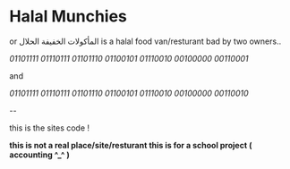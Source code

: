 # Halal Munchies 

or المأكولات الخفيفة الحلال
is a halal food van/resturant bad by two owners.. 

*01101111 01110111 01101110 01100101 01110010 00100000 00110001*  

and 

*01101111 01110111 01101110 01100101 01110010 00100000 00110010*

--

this is the sites code  ! 

**this is not a real place/site/resturant this is for a school project ( accounting ^_^ )**
